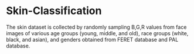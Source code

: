 # Skin-Classification
The skin dataset is collected by randomly sampling B,G,R values from face images of various age groups (young, middle, and old), race groups (white, black, and asian), and genders obtained from FERET database and PAL database.
